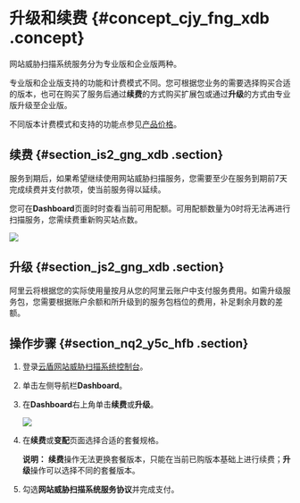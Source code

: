 # 升级和续费 {#concept_cjy_fng_xdb .concept}

网站威胁扫描系统服务分为专业版和企业版两种。

专业版和企业版支持的功能和计费模式不同。您可根据您业务的需要选择购买合适的版本，也可在购买了服务后通过**续费**的方式购买扩展包或通过**升级**的方式由专业版升级至企业版。

不同版本计费模式和支持的功能点参见[产品价格](intl.zh-CN/产品定价/产品价格.md#)。

## 续费 {#section_is2_gng_xdb .section}

服务到期后，如果希望继续使用网站威胁扫描服务，您需要至少在服务到期前7天完成续费并支付款项，使当前服务得以延续。

您可在**Dashboard**页面时时查看当前可用配额。可用配额数量为0时将无法再进行扫描服务，您需续费重新购买站点数。

![](http://static-aliyun-doc.oss-cn-hangzhou.aliyuncs.com/assets/img/13732/154899100113042_zh-CN.png)

## 升级 {#section_js2_gng_xdb .section}

阿里云将根据您的实际使用量按月从您的阿里云账户中支付服务费用。如需升级服务包，您需要根据账户余额和所升级到的服务包档位的费用，补足剩余月数的差额。

## 操作步骤 {#section_nq2_y5c_hfb .section}

1.  登录[云盾网站威胁扫描系统控制台](https://yundun.console.aliyun.com/?p=avds)。
2.  单击左侧导航栏**Dashboard**。
3.  在**Dashboard**右上角单击**续费**或**升级**。

    ![](http://static-aliyun-doc.oss-cn-hangzhou.aliyuncs.com/assets/img/13732/154899100113044_zh-CN.png)

4.  在**续费**或**变配**页面选择合适的套餐规格。

    **说明：** **续费**操作无法更换套餐版本，只能在当前已购版本基础上进行续费；**升级**操作可以选择不同的套餐版本。

5.  勾选**网站威胁扫描系统服务协议**并完成支付。

